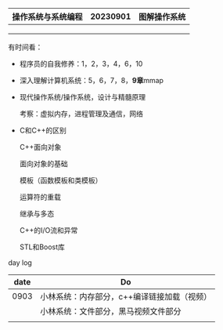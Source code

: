 | 操作系统与系统编程 | 20230901 | 图解操作系统 |
| ------------------ | -------- | ------------ |
|                    |          |              |
|                    |          |              |
|                    |          |              |

有时间看：

- 程序员的自我修养：1，2，3，4，6，10

- 深入理解计算机系统：5，6，7，8，**9章**mmap

- 现代操作系统/操作系统，设计与精髓原理

  考察：虚拟内存，进程管理及通信，网络

- C和C++的区别

  C++面向对象

  面向对象的基础

  模板（函数模板和类模板）

  运算符的重载

  继承与多态

  C++的I/O流和异常

  STL和Boost库

day log

| date | Do                                          |
| ---- | ------------------------------------------- |
| 0903 | 小林系统：内存部分，c++编译链接加载（视频） |
|      | 小林系统：文件部分，黑马视频文件部分        |
|      |                                             |

